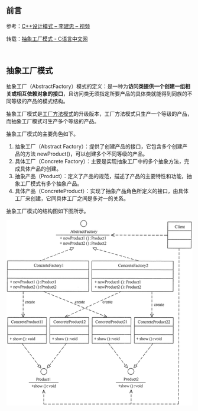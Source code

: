 ## 前言

参考：[C++设计模式 – 李建忠 – 视频](https://www.bilibili.com/video/BV1V5411w7qg?p=9)

转载：[抽象工厂模式 - C语言中文网](http://c.biancheng.net/view/1351.html)

<br>

## 抽象工厂模式

抽象工厂（AbstractFactory）模式的定义：是一种为**访问类提供一个创建一组相关或相互依赖对象的接口**，且访问类无须指定所要产品的具体类就能得到同族的不同等级的产品的模式结构。

抽象工厂模式是[工厂方法模式](https://blog.csdn.net/sinat_38816924/article/details/119084213)的升级版本，工厂方法模式只生产一个等级的产品，而抽象工厂模式可生产多个等级的产品。

抽象工厂模式的主要角色如下。

1. 抽象工厂（Abstract Factory）：提供了创建产品的接口，它包含多个创建产品的方法 newProduct()，可以创建多个不同等级的产品。
2. 具体工厂（Concrete Factory）：主要是实现抽象工厂中的多个抽象方法，完成具体产品的创建。
3. 抽象产品（Product）：定义了产品的规范，描述了产品的主要特性和功能，抽象工厂模式有多个抽象产品。
4. 具体产品（ConcreteProduct）：实现了抽象产品角色所定义的接口，由具体工厂来创建，它同具体工厂之间是多对一的关系。

抽象工厂模式的结构图如下图所示。

![抽象工厂模式的结构图](./抽象工厂.assets/抽象工厂模式的结构图.gif)